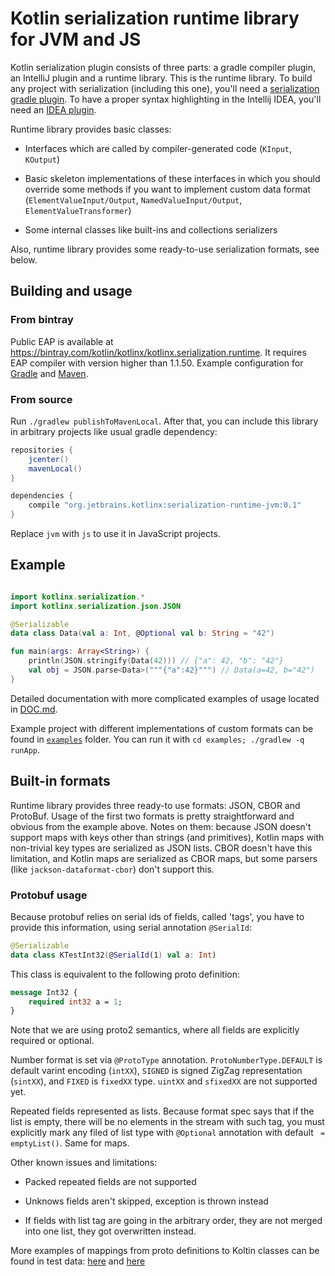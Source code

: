 # Kotlin serialization runtime library for JVM and JS

Kotlin serialization plugin consists of three parts: a gradle compiler plugin, an IntelliJ plugin and a runtime library. 
This is the runtime library. To build any project with serialization (including this one), you'll
need a [serialization gradle plugin](https://github.com/sandwwraith/kotlin/tree/startsev/kotlinx/serialization/libraries#kotlin-serialization-gradle-plugin).
To have a proper syntax highlighting in the Intellij IDEA, you'll need an [IDEA plugin](https://github.com/sandwwraith/kotlin/blob/startsev/kotlinx/serialization/plugins/kotlin-serialization/kotlin-serialization-compiler/README.md).

Runtime library provides basic classes:

* Interfaces which are called by compiler-generated code (`KInput`, `KOutput`)

* Basic skeleton implementations of these interfaces in which you should override some methods if you want to implement custom data format (`ElementValueInput/Output`, `NamedValueInput/Output`, `ElementValueTransformer`)

* Some internal classes like built-ins and collections serializers

Also, runtime library provides some ready-to-use serialization formats, see below.

## Building and usage

### From bintray

Public EAP is available at <https://bintray.com/kotlin/kotlinx/kotlinx.serialization.runtime>.
It requires EAP compiler with version higher than 1.1.50. Example configuration for [Gradle](examples/build.gradle) and [Maven](examples/pom.xml).

### From source

Run `./gradlew publishToMavenLocal`. After that, you can include this library in arbitrary projects like usual gradle dependency:

```gradle
repositories {
    jcenter()
    mavenLocal()
}

dependencies {
    compile "org.jetbrains.kotlinx:serialization-runtime-jvm:0.1"
}
```

Replace `jvm` with `js` to use it in JavaScript projects.

## Example

```kotlin

import kotlinx.serialization.*
import kotlinx.serialization.json.JSON

@Serializable
data class Data(val a: Int, @Optional val b: String = "42")

fun main(args: Array<String>) {
    println(JSON.stringify(Data(42))) // {"a": 42, "b": "42"}
    val obj = JSON.parse<Data>("""{"a":42}""") // Data(a=42, b="42")
}
```

Detailed documentation with more complicated examples of usage located in [DOC.md](DOC.md).

Example project with different implementations of custom formats can be found in [`examples`](examples) folder. 
You can run it with `cd examples; ./gradlew -q runApp`.

## Built-in formats

Runtime library provides three ready-to use formats: JSON, CBOR and ProtoBuf. Usage of the first two formats is pretty 
straightforward and obvious from the example above. Notes on them: because JSON doesn't support maps with keys other than 
strings (and primitives), Kotlin maps with non-trivial key types are serialized as JSON lists. CBOR doesn't have this limitation,
and Kotlin maps are serialized as CBOR maps, but some parsers (like `jackson-dataformat-cbor`) don't support this.

### Protobuf usage

Because protobuf relies on serial ids of fields, called 'tags', you have to provide this information, 
using serial annotation `@SerialId`:

```kotlin
@Serializable
data class KTestInt32(@SerialId(1) val a: Int)
```

This class is equivalent to the following proto definition:

```proto
message Int32 {
    required int32 a = 1;
}
```

Note that we are using proto2 semantics, where all fields are explicitly required or optional.

Number format is set via `@ProtoType` annotation. `ProtoNumberType.DEFAULT` is default varint encoding (`intXX`), `SIGNED`
is signed ZigZag representation (`sintXX`), and `FIXED` is `fixedXX` type. `uintXX` and `sfixedXX` are not supported yet.

Repeated fields represented as lists. Because format spec says that if the list is empty, there will be no elements in the stream with such tag,
you must explicitly mark any filed of list type with `@Optional` annotation with default ` = emptyList()`. Same for maps.

Other known issues and limitations:

* Packed repeated fields are not supported

* Unknows fields aren't skipped, exception is thrown instead

* If fields with list tag are going in the arbitrary order, they are not merged into one list, they got overwritten instead.

More examples of mappings from proto definitions to Koltin classes can be found in test data:
[here](jvm/src/test/proto/test_data.proto) and [here](jvm/src/test/kotlin/kotlinx/serialization/formats/RandomTests.kt#L47)